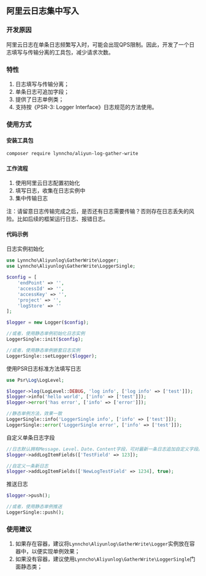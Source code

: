 ## 阿里云日志集中写入

### 开发原因

阿里云日志在单条日志频繁写入时，可能会出现QPS限制。因此，开发了一个日志填写与传输分离的工具包，减少请求次数。

### 特性

1. 日志填写与传输分离；
2. 单条日志可追加字段；
3. 提供了日志单例类；
4. 支持按《PSR-3: Logger Interface》日志规范的方法使用。

### 使用方式

#### 安装工具包

```bash
composer require lynncho/aliyun-log-gather-write
```

#### 工作流程

1. 使用阿里云日志配置初始化
2. 填写日志，收集在日志实例中
3. 集中传输日志

注：请留意日志传输完成之后，是否还有日志需要传输？否则存在日志丢失的风险。比如后续的框架运行日志、报错日志。

#### 代码示例

日志实例初始化

```php
use Lynncho\Aliyunlog\GatherWrite\Logger;
use Lynncho\Aliyunlog\GatherWrite\LoggerSingle;

$config = [
    'endPoint' => '',
    'accessId' => '',
    'accessKey' => '',
    'project' => '',
    'logStore' => ''
];

$logger = new Logger($config);

//或者，使用静态单例初始化日志实例
LoggerSingle::init($config);

//或者，使用静态单例嵌套日志实例
LoggerSingle::setLogger($logger);
```

使用PSR日志标准方法填写日志

```php
use Psr\Log\LogLevel;

$logger->log(LogLevel::DEBUG, 'log info', ['log info' => ['test']]);
$logger->info('hello world', ['info' => ['test']]);
$logger->error('has error', ['info' => ['error']]);

//静态单例方法，效果一致
LoggerSingle::info('LoggerSingle info', ['info' => ['test']]);
LoggerSingle::error('LoggerSingle error', ['info' => ['test']]);
```

自定义单条日志字段

```php
//日志默认拥有Message、Level、Date、Content字段，可对最新一条日志追加自定义字段。自定义字段优先。
$logger->addLogItemFields(['TestField' => 123]);

//自定义一条新日志
$logger->addLogItemFields(['NewLogTestField' => 1234], true);
```

推送日志

```php
$logger->push();

//或者，使用静态单例推送
LoggerSingle::push();
```

### 使用建议

1. 如果存在容器，建议将`Lynncho\Aliyunlog\GatherWrite\Logger`实例放在容器中，以便实现单例效果；
2. 如果没有容器，建议使用`Lynncho\Aliyunlog\GatherWrite\LoggerSingle`门面静态类；